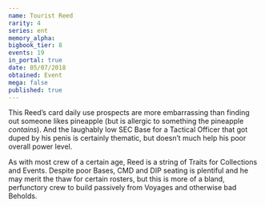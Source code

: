 ```yaml
---
name: Tourist Reed
rarity: 4
series: ent
memory_alpha:
bigbook_tier: 8
events: 19
in_portal: true
date: 05/07/2018
obtained: Event
mega: false
published: true
---
```


This Reed’s card daily use prospects are more embarrassing than finding out someone likes pineapple (but is allergic to something the pineapple *contains*). And the laughably low SEC Base for a Tactical Officer that got duped by his penis is certainly thematic, but doesn’t much help his poor overall power level.

As with most crew of a certain age, Reed is a string of Traits for Collections and Events. Despite poor Bases, CMD and DIP seating is plentiful and he may merit the thaw for certain rosters, but this is more of a bland, perfunctory crew to build passively from Voyages and otherwise bad Beholds.
